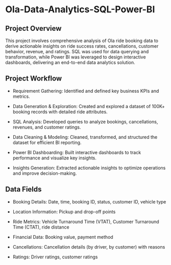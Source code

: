 # Ola-Data-Analytics-SQL-Power-BI

## Project Overview
This project involves comprehensive analysis of Ola ride booking data to derive actionable insights on ride success rates, cancellations, customer behavior, revenue, and ratings. SQL was used for data querying and transformation, while Power BI was leveraged to design interactive dashboards, delivering an end-to-end data analytics solution.

## Project Workflow

- Requirement Gathering: Identified and defined key business KPIs and metrics.

- Data Generation & Exploration: Created and explored a dataset of 100K+ booking records with detailed ride attributes.

- SQL Analysis: Developed queries to analyze bookings, cancellations, revenues, and customer ratings.

- Data Cleaning & Modeling: Cleaned, transformed, and structured the dataset for efficient BI reporting.

- Power BI Dashboarding: Built interactive dashboards to track performance and visualize key insights.

- Insights Generation: Extracted actionable insights to optimize operations and improve decision-making.

## Data Fields

- Booking Details: Date, time, booking ID, status, customer ID, vehicle type

- Location Information: Pickup and drop-off points

- Ride Metrics: Vehicle Turnaround Time (VTAT), Customer Turnaround Time (CTAT), ride distance

- Financial Data: Booking value, payment method

- Cancellations: Cancellation details (by driver, by customer) with reasons

- Ratings: Driver ratings, customer ratings
